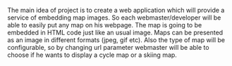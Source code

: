 The main idea of project is to create a web application which will provide a service of embedding map images. So each webmaster/developer will be able to easily put any map on his webpage. The map is going to be embedded in HTML code just like an usual image. Maps can be presented as an image in different formats (jpeg, gif etc). Also the type of map will be configurable, so by changing url parameter webmaster will be able to choose if he wants to display a cycle map or a skiing map.